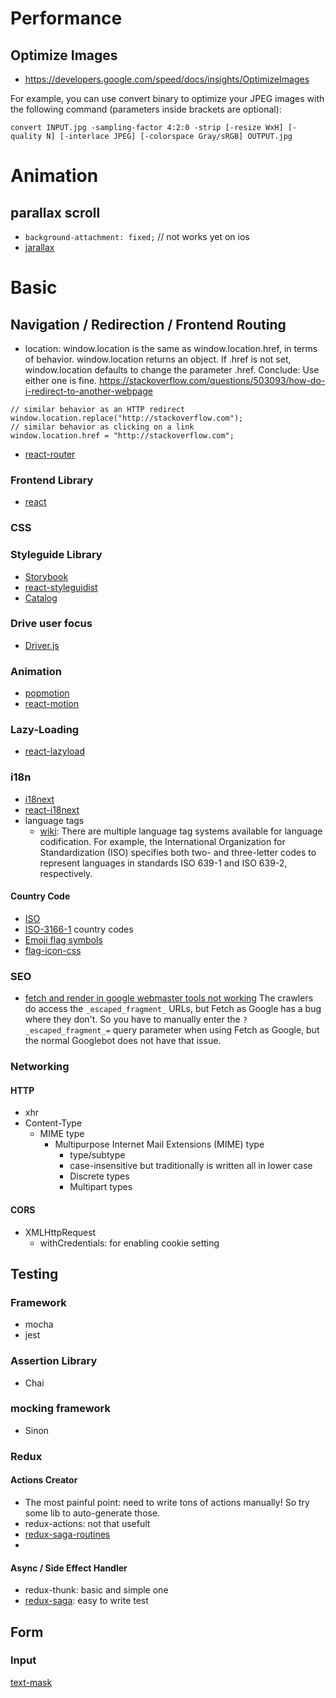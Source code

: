 # Performance

## Optimize Images
- https://developers.google.com/speed/docs/insights/OptimizeImages

For example, you can use convert binary to optimize your JPEG images with the following command (parameters inside brackets are optional):

`convert INPUT.jpg -sampling-factor 4:2:0 -strip [-resize WxH] [-quality N] [-interlace JPEG] [-colorspace Gray/sRGB] OUTPUT.jpg`



# Animation

## parallax scroll
- `background-attachment: fixed;` // not works yet on ios
- [jarallax](https://github.com/nk-o/jarallax)

# Basic

## Navigation / Redirection / Frontend Routing
- location: window.location is the same as window.location.href, in terms of behavior. window.location returns an object. If .href is not set, window.location defaults to change the parameter .href. Conclude: Use either one is fine.
https://stackoverflow.com/questions/503093/how-do-i-redirect-to-another-webpage
```
// similar behavior as an HTTP redirect
window.location.replace("http://stackoverflow.com");
// similar behavior as clicking on a link
window.location.href = "http://stackoverflow.com";
```

- [react-router](https://github.com/ReactTraining/react-router)


### Frontend Library

- [react](https://github.com/facebook/react)

### CSS

### Styleguide Library

- [Storybook](https://storybook.js.org/)
- [react-styleguidist](https://github.com/styleguidist/react-styleguidist)
- [Catalog](https://catalog.style)

### Drive user focus 
- [Driver.js](http://kamranahmed.info/driver)

### Animation 
- [popmotion](https://popmotion.io/)
- [react-motion](https://github.com/chenglou/react-motion)

### Lazy-Loading
- [react-lazyload](https://github.com/jasonslyvia/react-lazyload)

### i18n
- [i18next](https://github.com/i18next/i18next)
- [react-i18next](https://github.com/i18next/react-i18next)
- language tags
  - [wiki](https://en.wikipedia.org/wiki/Language_localisation): There are multiple language tag systems available for language codification. For example, the International Organization for Standardization (ISO) specifies both two- and three-letter codes to represent languages in standards ISO 639-1 and ISO 639-2, respectively. 

#### Country Code 
- [ISO](https://www.iso.org/obp/ui/#search/code/)
- [ISO-3166-1](https://en.wikipedia.org/wiki/ISO_3166-1) country codes
- [Emoji flag symbols](https://apps.timwhitlock.info/emoji/tables/iso3166)
- [flag-icon-css](https://github.com/lipis/flag-icon-css)


### SEO
- [fetch and render in google webmaster tools not working](https://github.com/prerender/prerender/issues/120#issuecomment-305216710)
  The crawlers do access the `_escaped_fragment_` URLs, but Fetch as Google has a bug where they don't. So you have to manually enter the `?_escaped_fragment_=` query parameter when using Fetch as Google, but the normal Googlebot does not have that issue.
  
### Networking

#### HTTP

- xhr
- Content-Type
  - MIME type
    - Multipurpose Internet Mail Extensions (MIME) type
      - type/subtype
      - case-insensitive but traditionally is written all in lower case
      - Discrete types
      - Multipart types

#### CORS
- XMLHttpRequest
  - withCredentials: for enabling cookie setting

## Testing

### Framework
- mocha
- jest

### Assertion Library
- Chai

### mocking framework
- Sinon


### Redux
#### Actions Creator
- The most painful point: need to write tons of actions manually! So try some lib to auto-generate those.
- redux-actions: not that usefult
- [redux-saga-routines](https://github.com/afitiskin/redux-saga-routines)
- 
#### Async / Side Effect Handler
- redux-thunk: basic and simple one
- [redux-saga](https://github.com/redux-saga/redux-saga): easy to write test


## Form

### Input
[text-mask](https://github.com/text-mask/text-mask)
